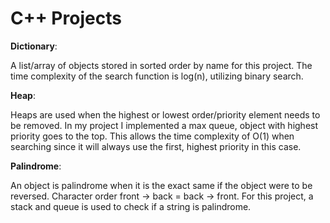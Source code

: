 # C++ Projects
**Dictionary**:

A list/array of objects stored in sorted order by name for this project.
The time complexity of the search function is log(n), utilizing binary search.


**Heap**:

Heaps are used when the highest or lowest order/priority element needs to be removed.
In my project I implemented a max queue, object with highest priority goes to the top.
This allows the time complexity of O(1) when searching since it will always use the first, highest priority in this case.



**Palindrome**:

An object is palindrome when it is the exact same if the object were to be reversed.
Character order front -> back = back -> front.
For this project, a stack and queue is used to check if a string is palindrome.
